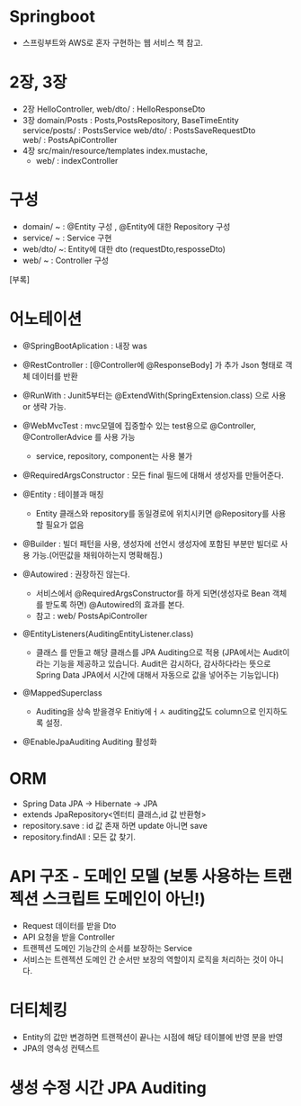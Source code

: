 # Springboot
- 스프링부트와 AWS로 혼자 구현하는 웹 서비스 책 참고. 

# 2장, 3장 
- 2장  HelloController, web/dto/ :  HelloResponseDto  
- 3장   domain/Posts  :  Posts,PostsRepository, BaseTimeEntity   
       service/posts/ :   PostsService 
       web/dto/ : PostsSaveRequestDto    
       web/ : PostsApiController  
- 4장  src/main/resource/templates index.mustache, 
  - web/ : indexController  
      

# 구성 
- domain/ ~ : @Entity 구성 , @Entity에 대한 Repository 구성 
- service/ ~  : Service 구현  
- web/dto/ ~: Entity에 대한 dto (requestDto,resposseDto) 
- web/ ~ :  Controller 구성  



[부록]
# 어노테이션
- @SpringBootAplication : 내장 was 
- @RestController : [@Controller에 @ResponseBody] 가 추가   Json 형태로 객체 데이터를 반환 
- @RunWith  : Junit5부터는 @ExtendWith(SpringExtension.class) 으로 사용 or 생략 가능. 
- @WebMvcTest : mvc모델에 집중할수 있는 test용으로 @Controller, @ControllerAdvice 를 사용 가능 
  - service, repository,  component는 사용 불가  
- @RequiredArgsConstructor : 모든 final 필드에 대해서 생성자를 만들어준다. 

- @Entity : 테이블과 매칭 
  - Entity 클래스와 repository를 동일경로에 위치시키면 @Repository를 사용할 필요가 없음 
- @Builder : 빌더 패턴을 사용, 생성자에 선언시 생성자에 포함된 부분만 빌더로 사용 가능.(어떤값을 채워야하는지 명확해짐.) 

- @Autowired : 권장하진 않는다.
  - 서비스에서 @RequiredArgsConstructor를 하게 되면(생성자로 Bean 객체를 받도록 하면) @Autowired의 효과를 본다. 
  - 참고 : web/ PostsApiController

- @EntityListeners(AuditingEntityListener.class)
  - 클래스 를 만들고 해당 클래스를 JPA Auditing으로 적용 (JPA에서는 Audit이라는 기능을 제공하고 있습니다. Audit은 감시하다, 감사하다라는 뜻으로 Spring Data JPA에서 시간에 대해서 자동으로 값을 넣어주는 기능입니다) 
- @MappedSuperclass 
  - Auditing을 상속 받을경우 Enitiy에ㅓㅅ auditing값도 column으로 인지하도록 설정.
- @EnableJpaAuditing 
    Auditing 활성화 





# ORM 
-  Spring Data JPA -> Hibernate -> JPA
- extends JpaRepository<엔터티 클래스,id 값 반환형>
- repository.save : id 값 존재 하면 update 아니면 save
- repository.findAll : 모든 값 찾기.


# API 구조  - 도메인 모델 (보통 사용하는 트랜젝션 스크립트 도메인이 아닌!)
- Request 데이터를 받을 Dto 
- API 요청을 받을 Controller
- 트랜젝션 도메인 기능간의 순서를 보장하는 Service
- 서비스는 트렌젝션 도메인 간 순서만 보장의 역할이지 로직을 처리하는 것이 아니다.

# 더티체킹 
- Entity의 값만 변경하면  트랜잭션이 끝나는 시점에 해당 테이블에 반영 분을 반영 
- JPA의 영속성 컨텍스트 

# 생성 수정 시간 JPA Auditing 
